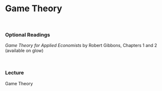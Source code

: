 # Game Theory

<br>

### Optional Readings  

_Game Theory for Applied Economists_ by Robert Gibbons, Chapters 1 and 2 (available on glow)

<br>

### Lecture  

Game Theory  
